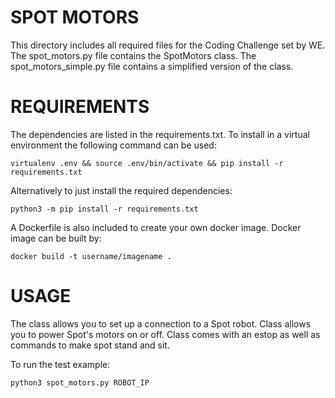 # SPOT MOTORS
This directory includes all required files for the Coding Challenge set by WE.
The spot_motors.py file contains the SpotMotors class. 
The spot_motors_simple.py file contains a simplified version of the class.

# REQUIREMENTS
The dependencies are listed in the requirements.txt.
To install in a virtual environment the following command can be used:
```
virtualenv .env && source .env/bin/activate && pip install -r requirements.txt
```
Alternatively to just install the required dependencies:
```
python3 -m pip install -r requirements.txt
```
A Dockerfile is also included to create your own docker image.
Docker image can be built by:
```
docker build -t username/imagename .
```

# USAGE
The class allows you to set up a connection to a Spot robot. 
Class allows you to power Spot's motors on or off.
Class comes with an estop as well as commands to make spot stand and sit.

To run the test example:
```
python3 spot_motors.py ROBOT_IP
```

